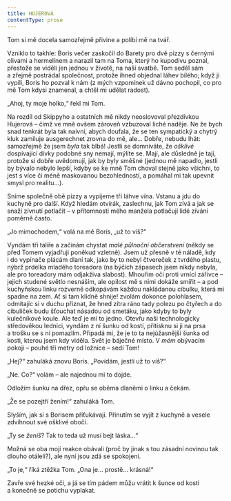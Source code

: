 ```yaml
---
title: HUJEROVÁ
contentType: prose
---
```


<section>

Tom si mě docela samozřejmě přivine a políbí mě na tvář.

Vzniklo to takhle: Boris večer zaskočil do Barety pro dvě pizzy s černými olivami a hermelínem a narazil tam na Toma, který ho kupodivu poznal, přestože se viděli jen jednou v životě, na naší svatbě. Tom seděl sám a zřejmě postrádal společnost, protože ihned objednal láhev bílého; když ji vypili, Boris ho pozval k nám (z mých vzpomínek už dávno pochopil, co pro mě Tom kdysi znamenal, a chtěl mi udělat radost).

„Ahoj, ty moje holko,“ řekl mi Tom.

Na rozdíl od Skippyho a ostatních mě nikdy neoslovoval přezdívkou Hujerová – čímž ve mně ovšem zároveň vzbuzoval liché naděje. Ne že bych snad tenkrát byla tak naivní, abych doufala, že se ten sympatický a chytrý kluk zamiluje ausgerechnet zrovna do mě, ale… Dobře, nebudu lhát: samozřejmě že jsem _byla_ tak blbá! Jestli se domníváte, že _ošklivé_ dospívající dívky podobné sny nemají, mýlíte se. Mají, ale důsledně je tají, protože si dobře uvědomují, jak by byly směšné (jednou mě napadlo, jestli by bývalo nebylo lepší, kdyby se ke mně Tom choval stejně jako všichni, to jest s více či méně maskovanou bezohledností, a pomáhal mi tak upevnit smysl pro realitu…).

Sníme společně obě pizzy a vypijeme tři láhve vína. Vstanu a jdu do kuchyně pro další. Když hledám otvírák, zaslechnu, jak Tom zívá a jak se snaží zívnutí potlačit – v přítomnosti mého manžela potlačují lidé zívání poměrně často.

„Jo mimochodem,“ volá na mě Boris, „už to víš?“

Vyndám tři talíře a začínám chystat _malé půlnoční občerstvení_ (někdy se před Tomem vyjadřuji poněkud vzletně). Jsem už přesně v té náladě, kdy i do vypínače plácám dlaní tak, jako by to nebyl čtvereček z tvrdého plastu, nýbrž prdelka mladého toreadora (na býčích zápasech jsem nikdy nebyla, ale pro toreadory mám odjakživa slabost). Mhouřím oči proti vrnící zářivce – jejich studené světlo nesnáším, ale opilost mě s nimi dokáže smířit – a pod kuchyňskou linku rozverně odkopávám každou nakládanou cibulku, která mi spadne na zem. Ať si tam klidně shnije! zvolám dokonce polohlasem, odmítajíc si v duchu přiznat, že hned zítra ráno tady polezu po čtyřech a do cibuliček budu šťouchat násadou od smetáku, jako kdyby to byly kulečníkové koule. Ale teď je mi to jedno. Otevřu naši technologicky středověkou lednici, vyndám z ní šunku od kosti, přitisknu si ji na prsa a trošku se s ní pomazlím. Připadá mi, že je to ta nejúžasnější šunka od kosti, kterou jsem kdy viděla. Svět je báječné místo. V _mém_ obývacím pokoji – pouhé tři metry od ložnice – sedí Tom!

„Hej?“ zahuláká znovu Boris. „Povídám, jestli už to víš?“

„Ne. Co?“ volám – ale najednou mi to dojde.

Odložím šunku na dřez, opřu se oběma dlaněmi o linku a čekám.

„Že se pozejtří žením!“ zahuláká Tom.

Slyším, jak si s Borisem přiťukávají. Přinutím se vyjít z kuchyně a vesele zdvihnout své ošklivé obočí.

„Ty se _ženíš_? Tak to teda už musí bejt láska…“

Možná se oba mojí reakce obávali (proč by jinak s tou zásadní novinou tak dlouho otáleli?), ale nyní jsou zdá se spokojeni.

„To je,“ říká ztěžka Tom. „Ona je… prostě… krásná!“

Zavře své hezké oči, a já se tím pádem můžu vrátit k šunce od kosti a konečně se potichu vyplakat.

</section>
